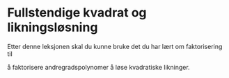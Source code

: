 # Fullstendige kvadrat og likningsløsning

Etter denne leksjonen skal du kunne bruke det du har lært om faktorisering til

å faktorisere andregradspolynomer
å løse kvadratiske likninger. 